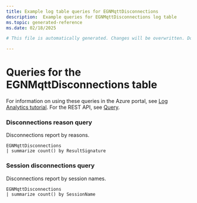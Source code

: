 ```yaml
---
title: Example log table queries for EGNMqttDisconnections
description:  Example queries for EGNMqttDisconnections log table
ms.topic: generated-reference
ms.date: 02/18/2025

# This file is automatically generated. Changes will be overwritten. Do not change this file directly. 

---
```


# Queries for the EGNMqttDisconnections table

For information on using these queries in the Azure portal, see [Log Analytics tutorial](/azure/azure-monitor/logs/log-analytics-tutorial). For the REST API, see [Query](/rest/api/loganalytics/query).


### Disconnections reason query  


Disconnections report by reasons.  

```query
EGNMqttDisconnections
| summarize count() by ResultSignature
```



### Session disconnections query  


Disconnections report by session names.  

```query
EGNMqttDisconnections
| summarize count() by SessionName
```

